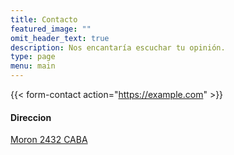 ```yaml
---
title: Contacto
featured_image: ""
omit_header_text: true
description: Nos encantaría escuchar tu opinión.
type: page
menu: main
---
```


<!-- This is an example of a custom shortcode that you can put right into your content. You will need to add a form action to the shortcode to make it work. Check out [Formspree](https://formspree.io/) for a simple, free form service. -->

{{< form-contact action="https://example.com"  >}}

#### Direccion

[Moron 2432 CABA](https://maps.app.goo.gl/WjS67hegocXwBPLW6)
